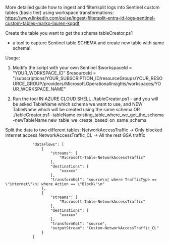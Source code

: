 More detailed guide how to ingest and filter/split logs into Sentinel custom tables (basic tier) using workspace transformations: 
https://www.linkedin.com/pulse/ingest-filtersplit-entra-id-logs-sentinel-custom-tables-marko-lauren-kqqdf

Create the table you want to get the schema
tableCreator.ps1
- a tool to capture Sentinel table SCHEMA and create new table with same schema!

Usage:
1) Modify the script with your own Sentinel 
$workspaceId = "YOUR_WORKSPACE_ID"
$resourceId = "/subscriptions/YOUR_SUBSCRIPTION_ID/resourceGroups/YOUR_RESOURCE_GROUP/providers/Microsoft.OperationalInsights/workspaces/YOUR_WORKSPACE_NAME"

2) Run the tool IN AZURE CLOUD SHELL
./tableCreator.ps1 - and you will be asked TableName which schema we want to use, and NEW TableName which will be created using the same schema
OR
./tableCreator.ps1 -tableName existing_table_where_we_get_the_schema -newTableName new_table_we_create_based_on_same_schema

Split the data to two different tables:
NetworkAccessTraffic -> Only blocked Internet access
NetworkAccessTraffic_CL -> All the rest GSA traffic

                "dataFlows": [
                    {
                        "streams": [
                            "Microsoft-Table-NetworkAccessTraffic"
                        ],
                        "destinations": [
                            "xxxxxx"
                        ],
                        "transformKql": "source\n| where TrafficType == \"internet\"\n| where Action == \"Block\"\n"
                    },
                    {
                        "streams": [
                            "Microsoft-Table-NetworkAccessTraffic"
                        ],
                        "destinations": [
                            "xxxxxx"
                        ],
                        "transformKql": "source",
                        "outputStream": "Custom-NetworkAccessTraffic_CL"
                    }
                ]
